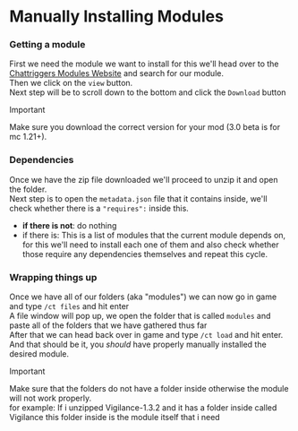 # Manually Installing Modules

### Getting a module
First we need the module we want to install for this we'll head over to the [Chattriggers Modules Website](https://www.chattriggers.com/modules) and search for our module.<br>
Then we click on the `view` button.<br>
Next step will be to scroll down to the bottom and click the `Download` button<br>
> [!IMPORTANT]
> Make sure you download the correct version for your mod (3.0 beta is for mc 1.21+).<br>

### Dependencies
Once we have the zip file downloaded we'll proceed to unzip it and open the folder.<br>
Next step is to open the `metadata.json` file that it contains inside, we'll check whether there is a `"requires":` inside this.<br>
* **if there is not**: do nothing
* if there is: This is a list of modules that the current module depends on, for this we'll need to install each one of them and also check whether those require any dependencies themselves and repeat this cycle.

### Wrapping things up
Once we have all of our folders (aka "modules") we can now go in game and type `/ct files` and hit enter<br>
A file window will pop up, we open the folder that is called `modules` and paste all of the folders that we have gathered thus far<br>
After that we can head back over in game and type `/ct load` and hit enter.<br>
And that should be it, you _should_ have properly manually installed the desired module.
> [!IMPORTANT]
> Make sure that the folders do not have a folder inside otherwise the module will not work properly.<br>
> for example: If i unzipped Vigilance-1.3.2 and it has a folder inside called Vigilance this folder inside is the module itself that i need